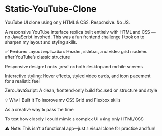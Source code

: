 # Static-YouTube-Clone
YouTube UI clone using only HTML &amp; CSS. Responsive. No JS.


A responsive YouTube interface replica built entirely with HTML and CSS — no JavaScript involved. This was a fun frontend challenge I took on to sharpen my layout and styling skills.

✅ Features
Layout replication: Header, sidebar, and video grid modeled after YouTube’s classic structure

Responsive design: Looks great on both desktop and mobile screens

Interactive styling: Hover effects, styled video cards, and icon placement for a realistic feel

Zero JavaScript: A clean, frontend-only build focused on structure and style

💡 Why I Built It
To improve my CSS Grid and Flexbox skills

As a creative way to pass the time

To test how closely I could mimic a complex UI using only HTML/CSS

⚠️ Note: This isn’t a functional app—just a visual clone for practice and fun!
